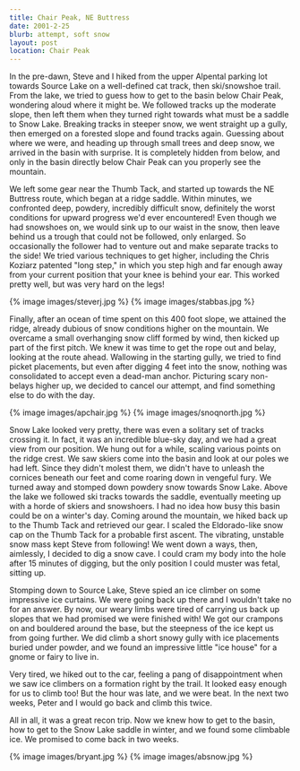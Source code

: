 ```yaml
---
title: Chair Peak, NE Buttress
date: 2001-2-25
blurb: attempt, soft snow
layout: post
location: Chair Peak
---
```


In the pre-dawn, Steve and I hiked from the upper Alpental parking lot towards
Source Lake on a well-defined cat track, then ski/snowshoe trail. From the lake,
we tried to guess how to get to the basin below Chair Peak, wondering aloud
where it might be.  We followed tracks up the moderate slope, then left them
when they turned right towards what must be a saddle to Snow Lake. Breaking
tracks in steeper snow, we went straight up a gully, then emerged on a forested
slope and found tracks again. Guessing about where we were, and heading up
through small trees and deep snow, we arrived in the basin with surprise. It is
completely hidden from below, and only in the basin directly below Chair Peak
can you properly see the mountain.



We left some gear near the Thumb Tack, and started up towards the NE
Buttress route, which began at a ridge saddle. Within minutes, we
confronted deep, powdery, incredibly difficult snow, definitely the
worst conditions for upward progress we'd ever encountered!  Even
though we had snowshoes on, we would sink up to our waist in the snow,
then leave behind us a trough that could not be followed, only
enlarged. So occasionally the follower had to venture out and make
separate tracks to the side! We tried various techniques to get
higher, including the Chris Koziarz patented "long step," in which you
step high and far enough away from your current position that your
knee is behind your ear. This worked pretty well, but was very hard on
the legs!


{% image images/steverj.jpg %}
{% image images/stabbas.jpg %}


Finally, after an ocean of time spent on this 400 foot slope, we
attained the ridge, already dubious of snow conditions higher on the
mountain. We overcame a small overhanging snow cliff formed by wind,
then kicked up part of the first pitch.  We knew it was time to get
the rope out and belay, looking at the route ahead.  Wallowing in the
starting gully, we tried to find picket placements, but even after
digging 4 feet into the snow, nothing was consolidated to accept even
a dead-man anchor. Picturing scary non-belays higher up, we decided to
cancel our attempt, and find something else to do with the day.


{% image images/apchair.jpg %}
{% image images/snoqnorth.jpg %}

Snow Lake looked very pretty, there was even a solitary set of tracks
crossing it.  In fact, it was an incredible blue-sky day, and we had a
great view from our position. We hung out for a while, scaling various
points on the ridge crest.  We saw skiers come into the basin and look
at our poles we had left. Since they didn't molest them, we didn't
have to unleash the cornices beneath our feet and come roaring down in
vengeful fury. We turned away and stomped down powdery snow towards
Snow Lake. Above the lake we followed ski tracks towards the saddle,
eventually meeting up with a horde of skiers and snowshoers. I had no
idea how busy this basin could be on a winter's day. Coming around the
mountain, we hiked back up to the Thumb Tack and retrieved our gear. I
scaled the Eldorado-like snow cap on the Thumb Tack for a probable
first ascent. The vibrating, unstable snow mass kept Steve from
following! We went down a ways, then, aimlessly, I decided to dig a
snow cave. I could cram my body into the hole after 15 minutes of
digging, but the only position I could muster was fetal, sitting up.


Stomping down to Source Lake, Steve spied an ice climber on some
impressive ice curtains. We were going back up there and I wouldn't
take no for an answer. By now, our weary limbs were tired of carrying
us back up slopes that we had promised we were finished with! We got
our crampons on and bouldered around the base, but the steepness of
the ice kept us from going further. We did climb a short snowy gully
with ice placements buried under powder, and we found an impressive
little "ice house" for a gnome or fairy to live in.


Very tired, we hiked out to the car, feeling a pang of disappointment
when we saw ice climbers on a formation right by the trail. It looked
easy enough for us to climb too! But the hour was late, and we were
beat. In the next two weeks, Peter and I would go back and climb this
twice.


All in all, it was a great recon trip. Now we knew how to get to the
basin, how to get to the Snow Lake saddle in winter, and we found some
climbable ice. We promised to come back in two weeks.


{% image images/bryant.jpg %}
{% image images/absnow.jpg %}
